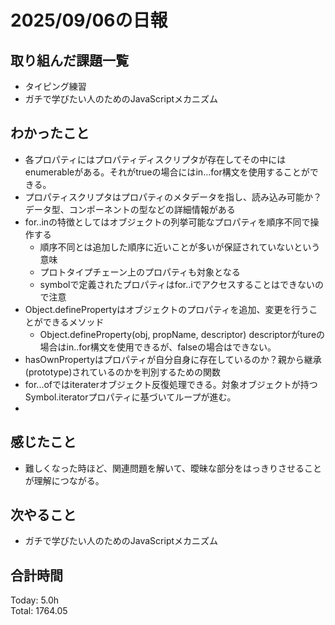 # 2025/09/06の日報
## 取り組んだ課題一覧
* タイピング練習
* ガチで学びたい人のためのJavaScriptメカニズム
## わかったこと 
* 各プロパティにはプロパティディスクリプタが存在してその中にはenumerableがある。それがtrueの場合にはin...for構文を使用することができる。
* プロパティスクリプタはプロパティのメタデータを指し、読み込み可能か？データ型、コンポーネントの型などの詳細情報がある
* for..inの特徴としてはオブジェクトの列挙可能なプロパティを順序不同で操作する
  * 順序不同とは追加した順序に近いことが多いが保証されていないという意味
  * プロトタイプチェーン上のプロパティも対象となる
  * symbolで定義されたプロパティはfor..iでアクセスすることはできないので注意 
* Object.definePropertyはオブジェクトのプロパティを追加、変更を行うことができるメソッド
  * Object.defineProperty(obj, propName, descriptor) descriptorがtureの場合はin..for構文を使用できるが、falseの場合はできない。
* hasOwnPropertyはプロパティが自分自身に存在しているのか？親から継承(prototype)されているのかを判別するための関数
* for...ofではiteraterオブジェクト反復処理できる。対象オブジェクトが持つSymbol.iteratorプロパティに基づいてループが進む。
*  
## 感じたこと
* 難しくなった時ほど、関連問題を解いて、曖昧な部分をはっきりさせることが理解につながる。
## 次やること
* ガチで学びたい人のためのJavaScriptメカニズム
##  合計時間 
Today: 5.0h<br>
Total: 1764.05
